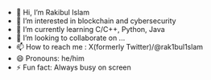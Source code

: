 - 👋 Hi, I’m Rakibul Islam
- 👀 I’m interested in blockchain and cybersecurity 
- 🌱 I’m currently learning C/C++, Python, Java 
- 💞️ I’m looking to collaborate on ...
- 📫 How to reach me : X(formerly Twitter)/@rak1bul1slam
- 😄 Pronouns: he/him
- ⚡ Fun fact: Always busy on screen 
